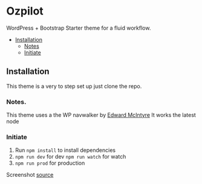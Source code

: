 # Ozpilot
WordPress + Bootstrap Starter theme for a fluid workflow.

- [Installation](#installation)
    - [Notes](#notes)   
    - [Initiate](#initiate)

## Installation
This theme is a very to step set up just clone the repo.

### Notes.
This theme uses a the WP navwalker by [Edward McIntyre](https://github.com/twittem/wp-bootstrap-navwalker)
It works the latest node
### Initiate
1. Run `npm install` to install dependencies 
2. `npm run dev` for dev `npm run watch` for watch
3. `npm run prod`  for production

Screenshot [source](http://www.infobarrel.com/media/image/85576.jpg)
